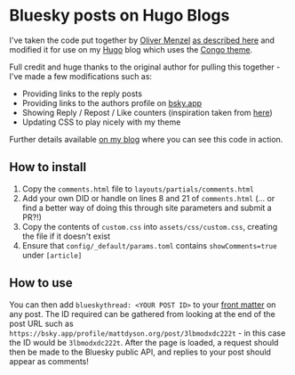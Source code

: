 # Bluesky posts on Hugo Blogs
I've taken the code put together by [Oliver Menzel](https://bsky.app/profile/ollim365.menzel.it) [as described here](https://www.menzel.it/post/2024/11/set-comments-experience-bluesky-posts/) and modified it for use on my [Hugo](https://gohugo.io/) blog which uses the [Congo theme](https://github.com/jpanther/congo).

Full credit and huge thanks to the original author for pulling this together - I've made a few modifications such as:
- Providing links to the reply posts
- Providing links to the authors profile on [bsky.app](https://bsky.app/)
- Showing Reply / Repost / Like counters (inspiration taken from [here](https://github.com/nsideras/bluesky-js-comments))
- Updating CSS to play nicely with my theme

Further details available [on my blog](https://mattdyson.org/blog/2024/11/bluesky-posts-as-hugo-blog-comments/) where you can see this code in action.

## How to install
1. Copy the `comments.html` file to `layouts/partials/comments.html`
2. Add your own DID or handle on lines 8 and 21 of `comments.html` (... or find a better way of doing this through site parameters and submit a PR?!)
3. Copy the contents of `custom.css` into `assets/css/custom.css`, creating the file if it doesn't exist
4. Ensure that `config/_default/params.toml` contains `showComments=true` under `[article]`

## How to use
You can then add `blueskythread: <YOUR POST ID>` to your [front matter](https://gohugo.io/content-management/front-matter/) on any post.
The ID required can be gathered from looking at the end of the post URL such as `https://bsky.app/profile/mattdyson.org/post/3lbmodxdc222t` - in this case the ID would be `3lbmodxdc222t`.
After the page is loaded, a request should then be made to the Bluesky public API, and replies to your post should appear as comments!
